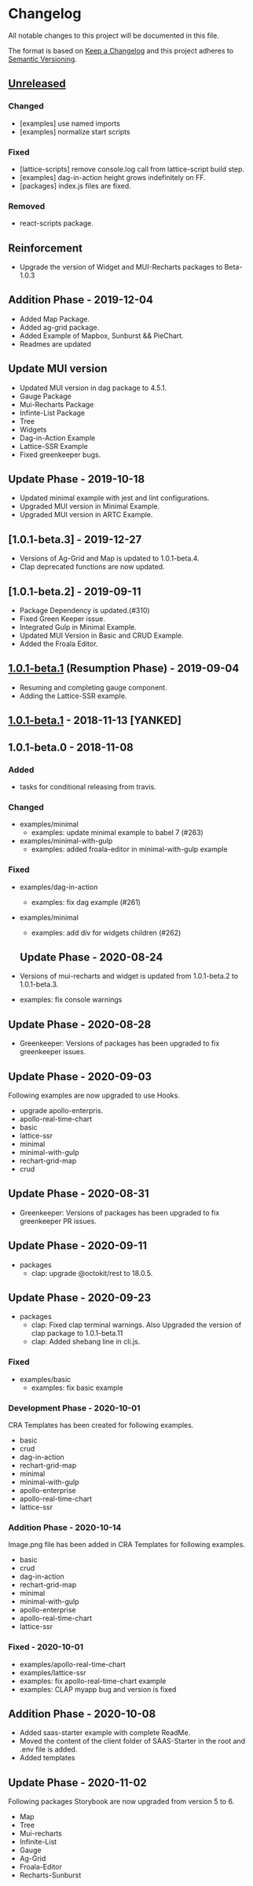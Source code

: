 # Changelog
All notable changes to this project will be documented in this file.

The format is based on [Keep a Changelog](http://keepachangelog.com/en/1.0.0/)
and this project adheres to [Semantic Versioning](http://semver.org/spec/v2.0.0.html).

## [Unreleased]
### Changed
- [examples] use named imports
- [examples] normalize start scripts

### Fixed
- [lattice-scripts] remove console.log call from lattice-script build step.
- [examples] dag-in-action height grows indefinitely on FF.
- [packages] index.js files are fixed.

### Removed
- react-scripts package.

## Reinforcement
- Upgrade the version of Widget and MUI-Recharts packages to Beta-1.0.3

## Addition Phase - 2019-12-04
- Added Map Package.
- Added ag-grid package.
- Added Example of Mapbox, Sunburst && PieChart.
- Readmes are updated

## Update MUI version
- Updated MUI version in dag package to 4.5.1.
- Gauge Package
- Mui-Recharts Package
- Infinte-List Package
- Tree
- Widgets
- Dag-in-Action Example
- Lattice-SSR Example
- Fixed greenkeeper bugs.

## Update Phase - 2019-10-18
- Updated minimal example with jest and lint configurations.
- Upgraded MUI version in Minimal Example.
- Upgraded MUI version in ARTC Example.

## [1.0.1-beta.3] - 2019-12-27
- Versions of Ag-Grid and Map is updated to 1.0.1-beta.4.
- Clap deprecated functions are now updated.

## [1.0.1-beta.2] - 2019-09-11
- Package Dependency is updated.(#310)
- Fixed Green Keeper issue.
- Integrated Gulp in Minimal Example.
- Updated MUI Version in Basic and CRUD Example.
- Added the Froala Editor.

## [1.0.1-beta.1] (Resumption Phase) - 2019-09-04
- Resuming and completing gauge component.
- Adding the Lattice-SSR example.

## [1.0.1-beta.1] - 2018-11-13 [YANKED]

## 1.0.1-beta.0 - 2018-11-08
### Added
- tasks for conditional releasing from travis.

### Changed
- examples/minimal
  - examples: update minimal example to babel 7 (#263)
- examples/minimal-with-gulp
  - examples: added froala-editor in minimal-with-gulp example

### Fixed
- examples/dag-in-action
  - examples: fix dag example (#261)
- examples/minimal
  - examples: add div for widgets children (#262)

  ## Update Phase - 2020-08-24
- Versions of mui-recharts and widget is updated from 1.0.1-beta.2 to 1.0.1-beta.3.
- examples: fix console warnings

## Update Phase - 2020-08-28
- Greenkeeper: Versions of packages has been upgraded to fix greenkeeper issues.

## Update Phase - 2020-09-03
Following examples are now upgraded to use Hooks.
  - upgrade apollo-enterpris.
  - apollo-real-time-chart
  - basic
  - lattice-ssr
  - minimal
  - minimal-with-gulp
  - rechart-grid-map
  - crud

## Update Phase - 2020-08-31
- Greenkeeper: Versions of packages has been upgraded to fix greenkeeper PR issues.

## Update Phase - 2020-09-11
- packages
  - clap: upgrade @octokit/rest to 18.0.5.

## Update Phase - 2020-09-23
- packages
  - clap: Fixed clap terminal warnings. Also Upgraded the version of clap package to 1.0.1-beta.11
  - clap: Added shebang line in cli.js.

### Fixed
- examples/basic
  - examples: fix basic example

### Development Phase - 2020-10-01
CRA Templates has been created for following examples.
  - basic
  - crud
  - dag-in-action
  - rechart-grid-map
  - minimal
  - minimal-with-gulp
  - apollo-enterprise
  - apollo-real-time-chart
  - lattice-ssr

### Addition Phase - 2020-10-14
Image.png file has been added in CRA Templates for following examples.
  - basic
  - crud
  - dag-in-action
  - rechart-grid-map
  - minimal
  - minimal-with-gulp
  - apollo-enterprise
  - apollo-real-time-chart
  - lattice-ssr

### Fixed - 2020-10-01
- examples/apollo-real-time-chart
- examples/lattice-ssr
- examples: fix apollo-real-time-chart example
- examples: CLAP myapp bug and version is fixed


## Addition Phase - 2020-10-08
- Added saas-starter example with complete ReadMe.
- Moved the content of the client folder of SAAS-Starter in the root and .env file is added.
- Added templates

## Update Phase - 2020-11-02
Following packages Storybook are now upgraded from version 5 to 6.
- Map
- Tree
- Mui-recharts
- Infinite-List
- Gauge
- Ag-Grid
- Froala-Editor
- Recharts-Sunburst

[unreleased]: https://github.com/:latticejs/lattice/compare/v1.0.1-beta.1...HEAD
[1.0.1-beta.1]: https://github.com/:latticejs/lattice/compare/v1.0.1-beta.0...v1.0.1-beta.1